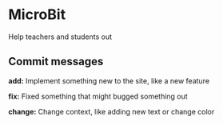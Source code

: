 # MicroBit

Help teachers and students out
## Commit messages

**add:**
Implement something new to the site, like a new feature

**fix:**
Fixed something that might bugged something out

**change:**
Change context, like adding new text or change color
